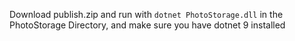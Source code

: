 Download publish.zip and run with `dotnet PhotoStorage.dll` in the PhotoStorage Directory, and make sure you have dotnet 9 installed
